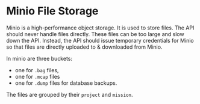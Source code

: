 # Minio File Storage

Minio is a high-performance object storage. It is used to store files. The API should never handle files directly. These
files can be too large and slow down the API. Instead, the API should issue temporary credentials for Minio so that files are
directly uploaded to & downloaded from Minio.

In minio are three buckets:

-   one for `.bag` files,
-   one for `.mcap` files
-   one for `.dump` files for database backups.

The files are grouped by their `project` and `mission`.
